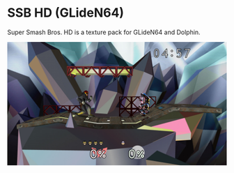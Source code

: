 # SSB HD (GLideN64)

Super Smash Bros. HD is a texture pack for GLideN64 and Dolphin.

![](/ssb-hd.jpg)
